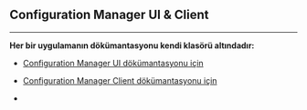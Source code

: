 ## Configuration Manager UI & Client

---

**Her bir uygulamanın dökümantasyonu kendi klasörü altındadır:**

* [Configuration Manager UI dökümantasyonu için](configuration-manager-ui/README.md)

* [Configuration Manager Client dökümantasyonu için](configuration-manager-client/README.md)

-

